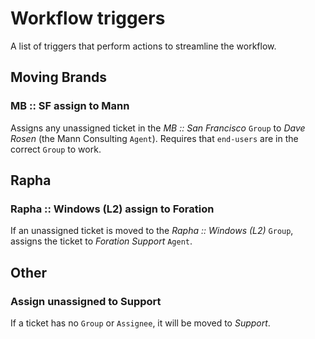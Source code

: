 # Workflow triggers

A list of triggers that perform actions to streamline the workflow.

## Moving Brands

### MB :: SF assign to Mann

Assigns any unassigned ticket in the _MB :: San Francisco_ `Group` to _Dave Rosen_ (the Mann Consulting `Agent`). Requires that `end-users` are in the correct `Group` to work.

##  Rapha

### Rapha :: Windows (L2) assign to Foration

If an unassigned ticket is moved to the _Rapha :: Windows (L2)_ `Group`, assigns the ticket to _Foration Support_ `Agent`.

## Other

### Assign unassigned to Support

If a ticket has no `Group` or `Assignee`, it will be moved to _Support_.
